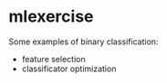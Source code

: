 # mlexercise
Some examples of binary classification:
 * feature selection
 * classificator optimization
